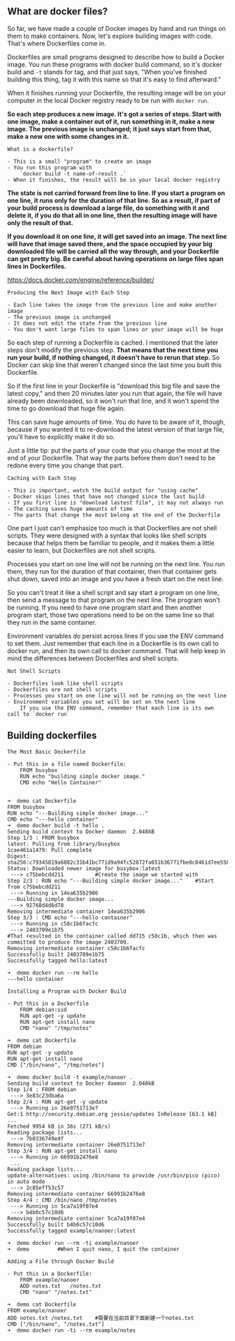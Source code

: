 ## What are docker files?

So far, we have made a couple of Docker images by hand and run things on them to make containers. Now, let's explore building images with code. That's where Dockerfiles come in.

Dockerfiles are small programs designed to describe how to build a Docker image. You run these programs with docker build command, so it's docker build and `-t` stands for tag, and that just says, "When you've finished building this thing, tag it with this name so that it's easy to find afterward."

When it finishes running your Dockerfile, the resulting image will be on your computer in the local Docker registry ready to be run with `docker run`.

**So each step produces a new image. It's got a series of steps. Start with one image, make a container out of it, run something in it, make a new image. The previous image is unchanged; it just says start from that, make a new one with some changes in it.**

```
What is a dockerfile?

- This is a small "program" to create an image
- You run this program with
    `docker build -t name-of-result .`
- When it finishes, the result will be in your local docker registry
```

**The state is not carried forward from line to line. If you start a program on one line, it runs only for the duration of that line. So as a result, if part of your build process is download a large file, do something with it and delete it, if you do that all in one line, then the resulting image will have only the result of that.**

**If you download it on one line, it will get saved into an image. The next line will have that image saved there, and the space occupied by your big downloaded file will be carried all the way through, and your Dockerfile can get pretty big. Be careful about having operations on large files span lines in Dockerfiles.**

<https://docs.docker.com/engine/reference/builder/>

```
Producing the Next Image with Each Step

- Each line takes the image from the previous line and make another image
- The previous image is unchanged
- It does not edit the state from the previous line
- You don't want large files to span lines or your image will be huge
```

So each step of running a Dockerfile is cached. I mentioned that the later steps don't modify the previous step. **That means that the next time you run your build, if nothing changed, it doesn't have to rerun that step.** So Docker can skip line that weren't changed since the last time you built this Dockerfile.

So if the first line in your Dockerfile is "download this big file and save the latest copy," and then 20 minutes later you run that again, the file will have already been downloaded, so it won't run that line, and it won't spend the time to go download that huge file again.

This can save huge amounts of time. You do have to be aware of it, though, because if you wanted it to re-download the latest version of that large file, you'll have to explicitly make it do so.

Just a little tip: put the parts of your code that you change the most at the end of your Dockerfile. That way the parts before them don't need to be redone every time you change that part.

```
Caching with Each Step

- This is important, watch the build output for "using cache"
- Docker skips lines that have not changed since the last build
- If you first line is "download lastest file", it may not always run
- The caching saves huge amounts of time
- The parts that change the most belong at the end of the Dockerfile
```


One part I just can't emphasize too much is that Dockerfiles are not shell scripts. They were designed with a syntax that looks like shell scripts because that helps them be familiar to people, and it makes them a little easier to learn, but Dockerfiles are not shell scripts.

Processes you start on one line will not be running on the next line. You run them, they run for the duration of that container, then that container gets shut down, saved into an image and you have a fresh start on the next line.

So you can't treat it like a shell script and say start a program on one line, then send a message to that program on the next line. The program won't be running. If you need to have one program start and then another program start, those two operations need to be on the same line so that they run in the same container.

Environment variables do persist across lines if you use the ENV command to set them. Just remember that each line in a Dockerfile is its own call to docker run, and then its own call to docker command. That will help keep in mind the differences between Dockerfiles and shell scripts.


```
Not Shell Scripts

- Dockerfiles look like shell scripts
- Dockerfiles are not shell scripts
- Processes you start on one line will not be running on the next line
- Environment variables you set will be set on the next line
    If you use the ENV command, remember that each line is its own call to `docker run`
```


## Building dockerfiles

```
The Most Basic Dockerfile

- Put this in a file named Dockerfile:
    FROM busybox
    RUN echo "building simple docker image."
    CMD echo "Hello Container"


➜  demo cat Dockerfile 
FROM busybox
RUN echo "---Building simple docker image..."
CMD echo "---hello container"
➜  demo docker build -t hello .
Sending build context to Docker daemon  2.048kB
Step 1/3 : FROM busybox
latest: Pulling from library/busybox
1cae461a1479: Pull complete 
Digest: sha256:c79345819a6882c31b41bc771d9a94fc52872fa651b36771fbe0c8461d7ee558
Status: Downloaded newer image for busybox:latest
 ---> c75bebcdd211          #Create the image we started with
Step 2/3 : RUN echo "---Building simple docker image..."    #Start from c75bebcdd211
 ---> Running in 14ea635b2906
---Building simple docker image...
 ---> 92768d4d6d78
Removing intermediate container 14ea635b2906
Step 3/3 : CMD echo "---hello container"
 ---> Running in c58c1b6facfc
 ---> 2403709e1b75
#That resulted in the container called dd715 c58c1b, which then was committed to produce the image 2403709.
Removing intermediate container c58c1b6facfc
Successfully built 2403709e1b75
Successfully tagged hello:latest

➜  demo docker run --rm hello 
---hello container
```



```
Installing a Program with Docker Build

- Put this in a Dockerfile
    FROM debian:sid
    RUN apt-get -y update
    RUN apt-get install nano
    CMD "nano" "/tmp/notes"

➜  demo cat Dockerfile 
FROM debian
RUN apt-get -y update
RUN apt-get install nano
CMD ["/bin/nano", "/tmp/notes"]

➜  demo docker build -t example/nanoer .
Sending build context to Docker daemon  2.048kB
Step 1/4 : FROM debian
 ---> 3e83c23dba6a
Step 2/4 : RUN apt-get -y update
 ---> Running in 26e0751713e7
Get:1 http://security.debian.org jessie/updates InRelease [63.1 kB]
...
Fetched 9954 kB in 36s (271 kB/s)
Reading package lists...
 ---> 7b0336749e4f
Removing intermediate container 26e0751713e7
Step 3/4 : RUN apt-get install nano
 ---> Running in 66991b2476e8
 ...
Reading package lists...
update-alternatives: using /bin/nano to provide /usr/bin/pico (pico) in auto mode
 ---> 2c85eff53c57
Removing intermediate container 66991b2476e8
Step 4/4 : CMD /bin/nano /tmp/notes
 ---> Running in 5ca7a19f07e4
 ---> b4b0c57c10d6
Removing intermediate container 5ca7a19f07e4
Successfully built b4b0c57c10d6
Successfully tagged example/nanoer:latest

➜  demo docker run --rm -ti example/nanoer
➜  demo         #When I quit nano, I quit the container
```



```
Adding a File through Docker Build

- Put this in a Dockerfile:
    FROM example/nanoer
    ADD notes.txt   /notes.txt
    CMD "nano" "/notes.txt"

➜  demo cat Dockerfile 
FROM example/nanoer
ADD notes.txt /notes.txt    #需要在当前目录下面新建一个notes.txt
CMD ["/bin/nano", "/notes.txt"]
➜  demo docker run -ti --rm example/notes
```

